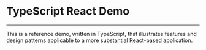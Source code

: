 # TypeScript React Demo

---

This is a reference demo, written in TypeScript, that illustrates features and design patterns applicable to a more substantial React-based application.